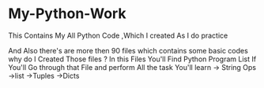 # My-Python-Work
This Contains My All Python Code ,Which I created As I do practice 

And Also there's are more then 90 files which contains some basic codes 
why do I Created Those files ?
In this Files You'll Find Python Program List
If You'll Go through that File and perform All the task 
You'll learn
-> String Ops
->list
->Tuples
->Dicts
